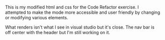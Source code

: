 This is my modified html and css for the Code Refactor exercise.  I attempted to make the mode more accessible and user friendly by changing or modifying various elements.

What renders isn't what I see in visual studio but it's close. The nav bar is off center with the header but I'm still working on it.
